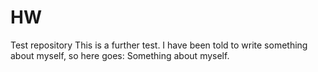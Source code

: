 # HW
Test repository
This is a further test.  I have been told to write something about myself, so here goes:
Something about myself.
